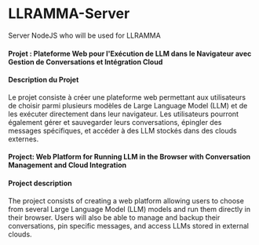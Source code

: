# LLRAMMA-Server
Server NodeJS who will be used for LLRAMMA 





#### Projet : Plateforme Web pour l'Exécution de LLM dans le Navigateur avec Gestion de Conversations et Intégration Cloud

#### Description du Projet
Le projet consiste à créer une plateforme web permettant aux utilisateurs de choisir parmi plusieurs modèles de Large Language Model (LLM) et de les exécuter directement dans leur navigateur. Les utilisateurs pourront également gérer et sauvegarder leurs conversations, épingler des messages spécifiques, et accéder à des LLM stockés dans des clouds externes.




#### Project: Web Platform for Running LLM in the Browser with Conversation Management and Cloud Integration

#### Project description
The project consists of creating a web platform allowing users to choose from several Large Language Model (LLM) models and run them directly in their browser. Users will also be able to manage and backup their conversations, pin specific messages, and access LLMs stored in external clouds.